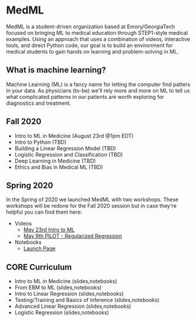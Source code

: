 # MedML
MedML is a student-driven organization based at Emory/GeorgiaTech focused on bringing ML to medical education through STEP1-style medical examples.
Using an approach that uses a combination of videos, interactive tools, and direct Python code, our goal is to build an environment for medical students to gain hands on learning and problem-solving in ML.

## What is machine learning?
Machine Learning (ML) is a fancy name for letting the computer find patters in your data.
As physicians (to-be) we'll rely more and more on ML to tell us what complicated patterns in our patients are worth exploring for diagnostics and treatment.

## Fall 2020
* Intro to ML in Medicine (August 23rd @1pm EDT)
* Intro to Python (TBD)
* Building a Linear Regression Model (TBD)
* Logistic Regression and Classification (TBD)
* Deep Learning in Medicine (TBD)
* Ethics and Bias in Medical ML (TBD)

## Spring 2020
In the Spring of 2020 we launched MedML with two workshops.
These workshops will be redone for the Fall 2020 session but in case they're helpful you can find them here:
* Videos
  * [May 23rd Intro to ML](https://www.youtube.com/watch?v=xRZF7s0BioQ)
  * [May 9th PILOT - Regularized Regression](https://www.youtube.com/watch?v=MJ6edDcfis8)
* Notebooks
  * [Launch Page](https://drive.google.com/file/d/1OMJaYNqvLuAIEi7edD8lvw_zJsaPYkCs/view?usp=sharing)

## CORE Curriculum
* Intro to ML in Medicine (slides,notebooks)
* From EBM to ML (slides,notebooks)
* Intro to Linear Regression (slides,notebooks)
* Testing/Training and Basics of Inference (slides,notebooks)
* Advanced Linear Regression (slides,notebooks)
* Logistic Regression (slides,notebooks)
